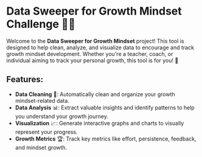 # Data Sweeper for Growth Mindset Challenge 🧠🚀

Welcome to the **Data Sweeper for Growth Mindset** project! This tool is designed to help clean, analyze, and visualize data to encourage and track growth mindset development. Whether you're a teacher, coach, or individual aiming to track your personal growth, this tool is for you! 🌱

## Features:
- **Data Cleaning** 🧹: Automatically clean and organize your growth mindset-related data.
- **Data Analysis** 📊: Extract valuable insights and identify patterns to help you understand your growth journey.
- **Visualization** 📈: Generate interactive graphs and charts to visually represent your progress.
- **Growth Metrics** 🏆: Track key metrics like effort, persistence, feedback, and mindset growth.

